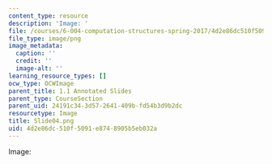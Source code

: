 ```yaml
---
content_type: resource
description: 'Image: '
file: /courses/6-004-computation-structures-spring-2017/4d2e86dc510f5091e8748905b5eb032a_Slide04.png
file_type: image/png
image_metadata:
  caption: ''
  credit: ''
  image-alt: ''
learning_resource_types: []
ocw_type: OCWImage
parent_title: 1.1 Annotated Slides
parent_type: CourseSection
parent_uid: 24191c34-3d57-2641-409b-fd54b3d9b2dc
resourcetype: Image
title: Slide04.png
uid: 4d2e86dc-510f-5091-e874-8905b5eb032a
---
```

Image: 

